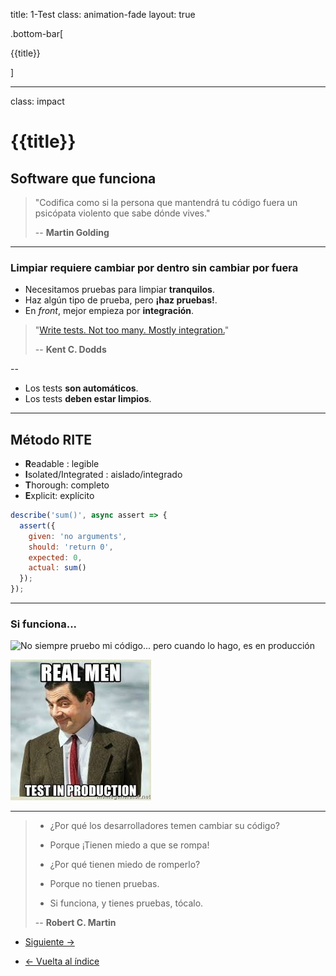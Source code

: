 title: 1-Test
class: animation-fade
layout: true

.bottom-bar[

{{title}}

]

---

class: impact

# {{title}}

## Software que funciona

> "Codifica como si la persona que mantendrá tu código fuera un psicópata violento que sabe dónde vives."
>
> -- **Martin Golding**

---

### Limpiar requiere cambiar por dentro sin cambiar por fuera

- Necesitamos pruebas para limpiar **tranquilos**.
- Haz algún tipo de prueba, pero **¡haz pruebas!**.
- En _front_, mejor empieza por **integración**.

>"[Write tests. Not too many. Mostly integration.](https://kentcdodds.com/blog/write-tests)"
>
> -- **Kent C. Dodds**

--

- Los tests **son automáticos**.
- Los tests **deben estar limpios**.

---

## Método RITE

- **R**eadable : legible
- **I**solated/Integrated : aislado/integrado
- **T**horough: completo
- **E**xplicit: explícito


```javascript
describe('sum()', async assert => {
  assert({
    given: 'no arguments',
    should: 'return 0',
    expected: 0,
    actual: sum()
  });
});
```

---

### Si funciona...


![No siempre pruebo mi código... pero cuando lo hago, es en producción](./assets/test-production.jpeg)

![Los hombres de verdad prueban en producción](./assets/real-test.jpg)


---

> - ¿Por qué los desarrolladores temen cambiar su código?
>
> + Porque ¡Tienen miedo a que se rompa!
>
> - ¿Por qué tienen miedo de romperlo?
>
> + Porque no tienen pruebas.
>
> - Si funciona, y tienes pruebas, tócalo.
>
> -- **Robert C. Martin**

- [Siguiente ->](./2-format.html)

- [<- Vuelta al índice ](./)

